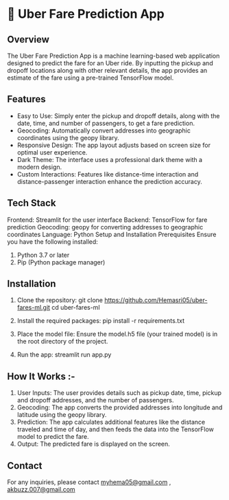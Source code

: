 # 🚖 Uber Fare Prediction App

## Overview
The Uber Fare Prediction App is a machine learning-based web application designed to predict the fare for an Uber ride. By inputting the pickup and dropoff locations along with other relevant details, the app provides an estimate of the fare using a pre-trained TensorFlow model.

## Features
* Easy to Use: Simply enter the pickup and dropoff details, along with the date, time, and number of passengers, to get a fare prediction.
* Geocoding: Automatically convert addresses into geographic coordinates using the geopy library.
* Responsive Design: The app layout adjusts based on screen size for optimal user experience.
* Dark Theme: The interface uses a professional dark theme with a modern design.
* Custom Interactions: Features like distance-time interaction and distance-passenger interaction enhance the prediction accuracy.

## Tech Stack
Frontend: Streamlit for the user interface
Backend: TensorFlow for fare prediction
Geocoding: geopy for converting addresses to geographic coordinates
Language: Python
Setup and Installation
Prerequisites
Ensure you have the following installed:
 1) Python 3.7 or later
 2) Pip (Python package manager)

## Installation
1) Clone the repository:
   git clone https://github.com/Hemasri05/uber-fares-ml.git
   cd uber-fares-ml

2) Install the required packages:
   pip install -r requirements.txt

3) Place the model file:
   Ensure the model.h5 file (your trained model) is in the root directory of the project.

4) Run the app:
  streamlit run app.py

## How It Works :-
1) User Inputs: The user provides details such as pickup date, time, pickup and dropoff addresses, and the number of passengers.
2) Geocoding: The app converts the provided addresses into longitude and latitude using the geopy library.
3) Prediction: The app calculates additional features like the distance traveled and time of day, and then feeds the data into the TensorFlow model to predict the fare.
4) Output: The predicted fare is displayed on the screen.

## Contact
For any inquiries, please contact myhema05@gmail.com , akbuzz.007@gmail.com


